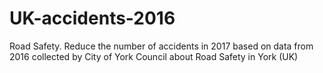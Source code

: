 # UK-accidents-2016
Road Safety. Reduce the number of accidents in 2017 based on data from 2016 collected by City of York Council about Road Safety in York (UK)
